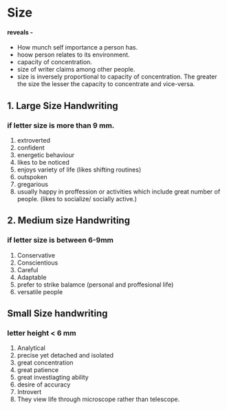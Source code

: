 # Size
#### reveals -
- How munch self importance a person has.
- hoow person relates to its environment.
- capacity of concentration.
- size of writer claims among other people.
- size is inversely proportional to capacity of concentration. The greater the size the lesser the capacity to concentrate and vice-versa.

## 1. Large Size Handwriting
### if letter size is more than 9 mm.
1. extroverted
2. confident
3. energetic behaviour
4. likes to be noticed
5. enjoys variety of life (likes shifting routines)
6. outspoken
7. gregarious
8. usually happy in proffession or activities which include great number of people. (likes to socialize/ socially active.)

## 2. Medium size Handwriting
### if letter size is between 6-9mm 

1. Conservative
2. Conscientious
3. Careful
4. Adaptable
5. prefer to strike balamce (personal and proffesional life)
6. versatile people

## Small Size handwriting
### letter height < 6 mm
1. Analytical
2. precise yet detached and isolated
3. great concentration
4. great patience
5. great investiagting ability
6. desire of accuracy
7. Introvert
8. They view life through microscope rather than telescope.